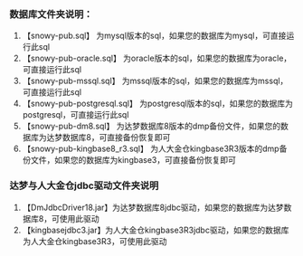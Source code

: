 ### 数据库文件夹说明：
1. 【snowy-pub.sql】 为mysql版本的sql，如果您的数据库为mysql，可直接运行此sql
2. 【snowy-pub-oracle.sql】 为oracle版本的sql，如果您的数据库为oracle，可直接运行此sql
3. 【snowy-pub-mssql.sql】 为mssql版本的sql，如果您的数据库为mssql，可直接运行此sql
3. 【snowy-pub-postgresql.sql】 为postgresql版本的sql，如果您的数据库为postgresql，可直接运行此sql
4. 【snowy-pub-dm8.sql】 为达梦数据库8版本的dmp备份文件，如果您的数据库为达梦数据库8，可直接备份恢复即可
5. 【snowy-pub-kingbase8_r3.sql】 为人大金仓kingbase3R3版本的dmp备份文件，如果您的数据库为kingbase3，可直接备份恢复即可

### 达梦与人大金仓jdbc驱动文件夹说明
1. 【DmJdbcDriver18.jar】为达梦数据库8jdbc驱动，如果您的数据库为达梦数据库8，可使用此驱动
2. 【kingbasejdbc3.jar】为人大金仓kingbase3R3jdbc驱动，如果您的数据库为人大金仓kingbase3R3，可使用此驱动